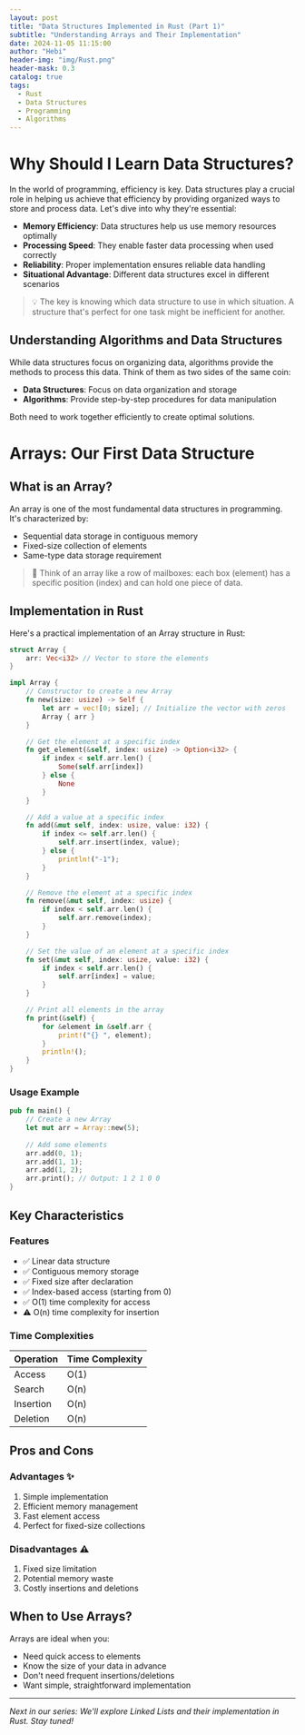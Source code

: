 ```yaml
---
layout: post
title: "Data Structures Implemented in Rust (Part 1)"
subtitle: "Understanding Arrays and Their Implementation"
date: 2024-11-05 11:15:00
author: "Hebi"
header-img: "img/Rust.png"
header-mask: 0.3
catalog: true
tags:
  - Rust
  - Data Structures
  - Programming
  - Algorithms
---
```


# Why Should I Learn Data Structures?

In the world of programming, efficiency is key. Data structures play a crucial role in helping us achieve that efficiency by providing organized ways to store and process data. Let's dive into why they're essential:

- **Memory Efficiency**: Data structures help us use memory resources optimally
- **Processing Speed**: They enable faster data processing when used correctly
- **Reliability**: Proper implementation ensures reliable data handling
- **Situational Advantage**: Different data structures excel in different scenarios

> 💡 The key is knowing which data structure to use in which situation. A structure that's perfect for one task might be inefficient for another.

## Understanding Algorithms and Data Structures

While data structures focus on organizing data, algorithms provide the methods to process this data. Think of them as two sides of the same coin:

- **Data Structures**: Focus on data organization and storage
- **Algorithms**: Provide step-by-step procedures for data manipulation

Both need to work together efficiently to create optimal solutions.

# Arrays: Our First Data Structure

## What is an Array?

An array is one of the most fundamental data structures in programming. It's characterized by:

- Sequential data storage in contiguous memory
- Fixed-size collection of elements
- Same-type data storage requirement

> 📝 Think of an array like a row of mailboxes: each box (element) has a specific position (index) and can hold one piece of data.

## Implementation in Rust

Here's a practical implementation of an Array structure in Rust:

```rust
struct Array {
    arr: Vec<i32> // Vector to store the elements
}

impl Array {
    // Constructor to create a new Array
    fn new(size: usize) -> Self {
        let arr = vec![0; size]; // Initialize the vector with zeros
        Array { arr }
    }

    // Get the element at a specific index
    fn get_element(&self, index: usize) -> Option<i32> {
        if index < self.arr.len() {
            Some(self.arr[index])
        } else {
            None
        }
    }

    // Add a value at a specific index
    fn add(&mut self, index: usize, value: i32) {
        if index <= self.arr.len() {
            self.arr.insert(index, value);
        } else {
            println!("-1");
        }
    }

    // Remove the element at a specific index
    fn remove(&mut self, index: usize) {
        if index < self.arr.len() {
            self.arr.remove(index);
        }
    }

    // Set the value of an element at a specific index
    fn set(&mut self, index: usize, value: i32) {
        if index < self.arr.len() {
            self.arr[index] = value;
        }
    }

    // Print all elements in the array
    fn print(&self) {
        for &element in &self.arr {
            print!("{} ", element);
        }
        println!();
    }
}
```

### Usage Example

```rust
pub fn main() {
    // Create a new Array
    let mut arr = Array::new(5);
    
    // Add some elements
    arr.add(0, 1);
    arr.add(1, 1);
    arr.add(1, 2);
    arr.print(); // Output: 1 2 1 0 0
}
```

## Key Characteristics

### Features
- ✅ Linear data structure
- ✅ Contiguous memory storage
- ✅ Fixed size after declaration
- ✅ Index-based access (starting from 0)
- ✅ O(1) time complexity for access
- ⚠️ O(n) time complexity for insertion

### Time Complexities
| Operation | Time Complexity |
|-----------|----------------|
| Access    | O(1)          |
| Search    | O(n)          |
| Insertion | O(n)          |
| Deletion  | O(n)          |

## Pros and Cons

### Advantages ✨
1. Simple implementation
2. Efficient memory management
3. Fast element access
4. Perfect for fixed-size collections

### Disadvantages ⚠️
1. Fixed size limitation
2. Potential memory waste
3. Costly insertions and deletions

## When to Use Arrays?

Arrays are ideal when you:
- Need quick access to elements
- Know the size of your data in advance
- Don't need frequent insertions/deletions
- Want simple, straightforward implementation

---

*Next in our series: We'll explore Linked Lists and their implementation in Rust. Stay tuned!*